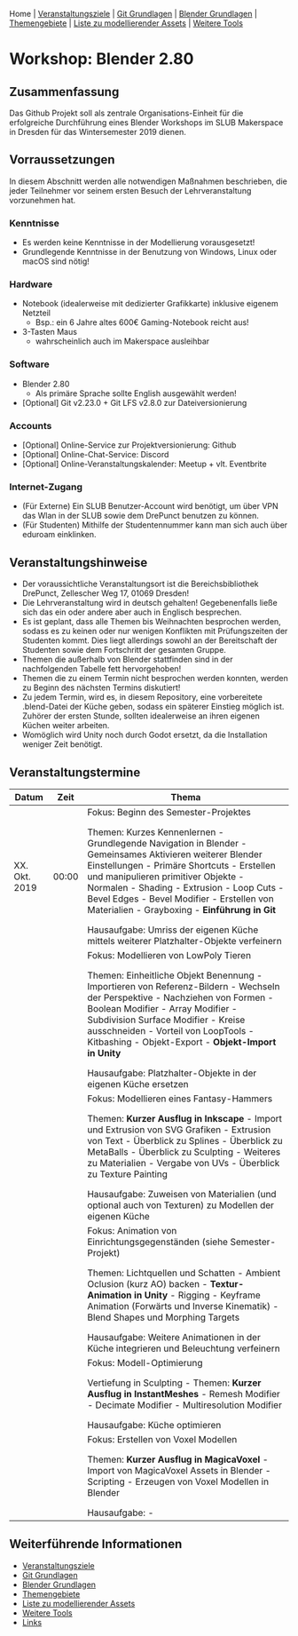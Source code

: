 Home
| [Veranstaltungsziele](./dokumentation/veranstaltungsziele.md)
| [Git Grundlagen](./dokumentation/git_grundlagen.md)
| [Blender Grundlagen](./dokumentation/blender_grundlagen.md)
| [Themengebiete](./dokumentation/themengebiete.md)
| [Liste zu modellierender Assets](./dokumentation/asset_liste.md)
| [Weitere Tools](./dokumentation/tools.md)

# Workshop: Blender 2.80

## Zusammenfassung
Das Github Projekt soll als zentrale Organisations-Einheit für die erfolgreiche Durchführung eines Blender Workshops im SLUB Makerspace in Dresden für das Wintersemester 2019 dienen.

## Vorraussetzungen
In diesem Abschnitt werden alle notwendigen Maßnahmen beschrieben, die jeder Teilnehmer vor seinem ersten Besuch der Lehrveranstaltung vorzunehmen hat.

### Kenntnisse
- Es werden keine Kenntnisse in der Modellierung vorausgesetzt!
- Grundlegende Kenntnisse in der Benutzung von Windows, Linux oder macOS sind nötig! 

### Hardware
- Notebook (idealerweise mit dedizierter Grafikkarte) inklusive eigenem Netzteil
    - Bsp.: ein 6 Jahre altes 600€ Gaming-Notebook reicht aus!
- 3-Tasten Maus
    - wahrscheinlich auch im Makerspace ausleihbar

### Software
- Blender 2.80
    - Als primäre Sprache sollte English ausgewählt werden!
- [Optional] Git v2.23.0 + Git LFS v2.8.0 zur  Dateiversionierung

### Accounts
- [Optional] Online-Service zur Projektversionierung: Github
- [Optional] Online-Chat-Service: Discord
- [Optional] Online-Veranstaltungskalender: Meetup + vlt. Eventbrite

### Internet-Zugang
- (Für Externe) Ein SLUB Benutzer-Account wird benötigt, um über VPN das Wlan in der SLUB sowie dem DrePunct benutzen zu können.
- (Für Studenten) Mithilfe der Studentennummer kann man sich auch über eduroam einklinken.

## Veranstaltungshinweise
- Der voraussichtliche Veranstaltungsort ist die Bereichsbibliothek DrePunct, Zellescher Weg 17, 01069 Dresden!
- Die Lehrveranstaltung wird in deutsch gehalten! Gegebenenfalls ließe sich das ein oder andere aber auch in Englisch besprechen.
- Es ist geplant, dass alle Themen bis Weihnachten besprochen werden, sodass es zu keinen oder nur wenigen Konflikten mit Prüfungszeiten der Studenten kommt. Dies liegt allerdings sowohl an der Bereitschaft der Studenten sowie dem Fortschritt der gesamten Gruppe.
- Themen die außerhalb von Blender stattfinden sind in der nachfolgenden Tabelle fett hervorgehoben!
- Themen die zu einem Termin nicht besprochen werden konnten, werden zu Beginn des nächsten Termins diskutiert!
- Zu jedem Termin, wird es, in diesem Repository, eine vorbereitete .blend-Datei der Küche geben, sodass ein späterer Einstieg möglich ist. Zuhörer der ersten Stunde, sollten idealerweise an ihren eigenen Küchen weiter arbeiten.
- Womöglich wird Unity noch durch Godot ersetzt, da die Installation weniger Zeit benötigt.

## Veranstaltungstermine

| Datum         | Zeit  | Thema |
| ------------- | ----- | ----- |
| XX. Okt. 2019 | 00:00 | Fokus: Beginn des Semester-Projektes <p></p> Themen: Kurzes Kennenlernen - Grundlegende Navigation in Blender - Gemeinsames Aktivieren weiterer Blender Einstellungen - Primäre Shortcuts - Erstellen und manipulieren primitiver Objekte - Normalen - Shading - Extrusion - Loop Cuts - Bevel Edges - Bevel Modifier - Erstellen von Materialien - Grayboxing - <b>Einführung in Git</b> <p></p> Hausaufgabe: Umriss der eigenen Küche mittels weiterer Platzhalter-Objekte verfeinern |
|  |  | Fokus: Modellieren von LowPoly Tieren <p></p> Themen: Einheitliche Objekt Benennung - Importieren von Referenz-Bildern - Wechseln der Perspektive - Nachziehen von Formen - Boolean Modifier - Array Modifier - Subdivision Surface Modifier - Kreise ausschneiden - Vorteil von LoopTools - Kitbashing - Objekt-Export - <b>Objekt-Import in Unity</b> <p></p> Hausaufgabe: Platzhalter-Objekte in der eigenen Küche ersetzen |
|  |  | Fokus: Modellieren eines Fantasy-Hammers <p></p> Themen: <b>Kurzer Ausflug in Inkscape</b> - Import und Extrusion von SVG Grafiken - Extrusion von Text - Überblick zu Splines - Überblick zu MetaBalls - Überblick zu Sculpting - Weiteres zu Materialien - Vergabe von UVs - Überblick zu Texture Painting <p></p> Hausaufgabe: Zuweisen von Materialien (und optional auch von Texturen) zu Modellen der eigenen Küche |
|  |  | Fokus: Animation von Einrichtungsgegenständen (siehe Semester-Projekt) <p></p> Themen: Lichtquellen und Schatten - Ambient Oclusion (kurz AO) backen - <b>Textur-Animation in Unity</b> - Rigging - Keyframe Animation (Forwärts und Inverse Kinematik) - Blend Shapes und Morphing Targets <p></p> Hausaufgabe: Weitere Animationen in der Küche integrieren und Beleuchtung verfeinern |
|  |  | Fokus: Modell-Optimierung <p></p> Vertiefung in Sculpting - Themen: <b>Kurzer Ausflug in InstantMeshes</b> - Remesh Modifier - Decimate Modifier - Multiresolution Modifier <p></p> Hausaufgabe: Küche optimieren |
|  |  | Fokus: Erstellen von Voxel Modellen <p></p> Themen: <b>Kurzer Ausflug in MagicaVoxel</b> - Import von MagicaVoxel Assets in Blender - Scripting - Erzeugen von Voxel Modellen in Blender <p></p> Hausaufgabe: - |


## Weiterführende Informationen
- [Veranstaltungsziele](./dokumentation/veranstaltungsziele.md)
- [Git Grundlagen](./dokumentation/git_grundlagen.md)
- [Blender Grundlagen](./dokumentation/blender_grundlagen.md)
- [Themengebiete](./dokumentation/themengebiete.md)
- [Liste zu modellierender Assets](./dokumentation/asset_liste.md)
- [Weitere Tools](./dokumentation/tools.md)
- [Links](./dokumentation/links.md)
